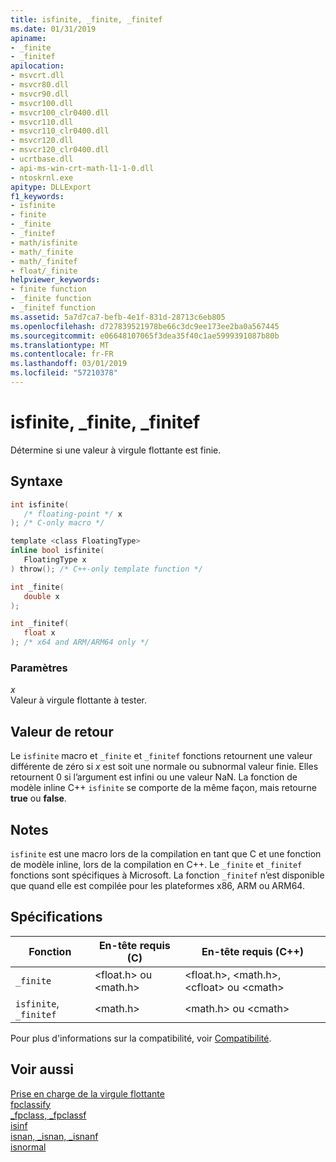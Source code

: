 ```yaml
---
title: isfinite, _finite, _finitef
ms.date: 01/31/2019
apiname:
- _finite
- _finitef
apilocation:
- msvcrt.dll
- msvcr80.dll
- msvcr90.dll
- msvcr100.dll
- msvcr100_clr0400.dll
- msvcr110.dll
- msvcr110_clr0400.dll
- msvcr120.dll
- msvcr120_clr0400.dll
- ucrtbase.dll
- api-ms-win-crt-math-l1-1-0.dll
- ntoskrnl.exe
apitype: DLLExport
f1_keywords:
- isfinite
- finite
- _finite
- _finitef
- math/isfinite
- math/_finite
- math/_finitef
- float/_finite
helpviewer_keywords:
- finite function
- _finite function
- _finitef function
ms.assetid: 5a7d7ca7-befb-4e1f-831d-28713c6eb805
ms.openlocfilehash: d727839521978be66c3dc9ee173ee2ba0a567445
ms.sourcegitcommit: e06648107065f3dea35f40c1ae5999391087b80b
ms.translationtype: MT
ms.contentlocale: fr-FR
ms.lasthandoff: 03/01/2019
ms.locfileid: "57210378"
---
```

# <a name="isfinite-finite-finitef"></a>isfinite, _finite, _finitef

Détermine si une valeur à virgule flottante est finie.

## <a name="syntax"></a>Syntaxe

```C
int isfinite(
   /* floating-point */ x
); /* C-only macro */

template <class FloatingType>
inline bool isfinite(
   FloatingType x
) throw(); /* C++-only template function */

int _finite(
   double x
);

int _finitef(
   float x
); /* x64 and ARM/ARM64 only */
```

### <a name="parameters"></a>Paramètres

*x*<br/>
Valeur à virgule flottante à tester.

## <a name="return-value"></a>Valeur de retour

Le `isfinite` macro et `_finite` et `_finitef` fonctions retournent une valeur différente de zéro si *x* est soit une normale ou subnormal valeur finie. Elles retournent 0 si l’argument est infini ou une valeur NaN. La fonction de modèle inline C++ `isfinite` se comporte de la même façon, mais retourne **true** ou **false**.

## <a name="remarks"></a>Notes

`isfinite` est une macro lors de la compilation en tant que C et une fonction de modèle inline, lors de la compilation en C++. Le `_finite` et `_finitef` fonctions sont spécifiques à Microsoft. La fonction `_finitef` n’est disponible que quand elle est compilée pour les plateformes x86, ARM ou ARM64.

## <a name="requirements"></a>Spécifications

|Fonction|En-tête requis (C)|En-tête requis (C++)|
|--------------|---------------------------|-------------------------------|
|`_finite`|\<float.h> ou \<math.h>|\<float.h>, \<math.h>, \<cfloat> ou \<cmath>|
|`isfinite`, `_finitef`|\<math.h>|\<math.h> ou \<cmath>|

Pour plus d'informations sur la compatibilité, voir [Compatibilité](../../c-runtime-library/compatibility.md).

## <a name="see-also"></a>Voir aussi

[Prise en charge de la virgule flottante](../../c-runtime-library/floating-point-support.md)<br/>
[fpclassify](fpclassify.md)<br/>
[_fpclass, _fpclassf](fpclass-fpclassf.md)<br/>
[isinf](isinf.md)<br/>
[isnan, _isnan, _isnanf](isnan-isnan-isnanf.md)<br/>
[isnormal](isnormal.md)<br/>
